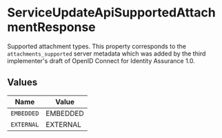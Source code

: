 # ServiceUpdateApiSupportedAttachmentResponse

Supported attachment types. This property corresponds to the `attachments_supported`
 server metadata which was added by the third implementer's draft of OpenID Connect
 for Identity Assurance 1.0.



## Values

| Name       | Value      |
| ---------- | ---------- |
| `EMBEDDED` | EMBEDDED   |
| `EXTERNAL` | EXTERNAL   |